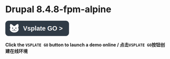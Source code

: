 # Drupal 8.4.8-fpm-alpine

<a href="https://www.vsplate.com/?docker-compose=https://github.com/vsplate/dcenvs/drupal/8.4.8-fpm-alpine"><img alt="VSPLATE GO" src="https://raw.githubusercontent.com/vsplate/images/master/vsgo_btn.png" width="200px"></a>

**Click the `VSPLATE GO` button to launch a demo online / 点击`VSPLATE GO`按钮创建在线环境**